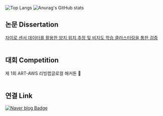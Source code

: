 ![Top Langs](https://github-readme-stats.vercel.app/api/top-langs/?username=doyoon530&layout=compact) ![Anurag's GitHub stats](https://github-readme-stats.vercel.app/api?username=doyoon530&hide=contribs,prs&show_icons=true&theme=graywhite)<br>

## 논문 Dissertation<br>
[자이로 센서 데이터를 활용한 양치 위치 추정 및 비지도 학습 클러스터링을 통한 검증](https://www.dbpia.co.kr/journal/articleDetail?nodeId=NODE11646290)<br><br>

## 대회 Competition<br>
제 1회 ART-AWS 리빙랩글로컬 해커톤 🥈<br><br>

## 연결 Link<br>
[![Naver blog Badge](https://img.shields.io/badge/-Naver%20blog-brightgreen?style=flat-square&logo=Naver&logoColor=white&link=https://blog.naver.com/kimdu001)](https://blog.naver.com/kimdu001)
